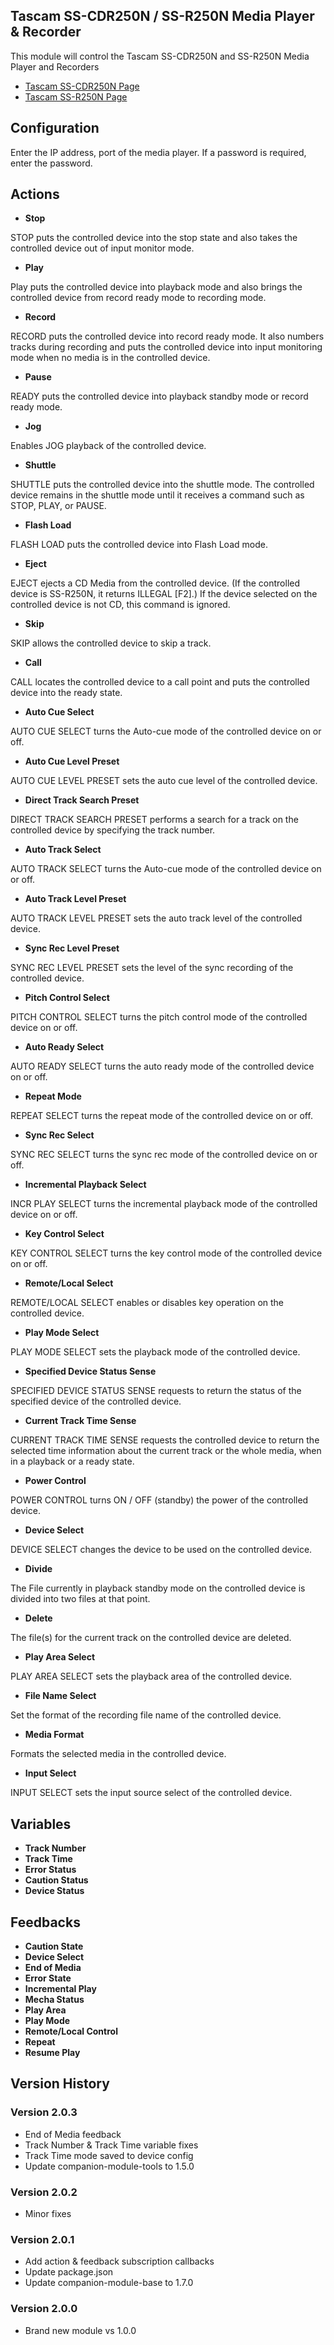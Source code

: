 ## Tascam SS-CDR250N / SS-R250N Media Player & Recorder

This module will control the Tascam SS-CDR250N and SS-R250N Media Player and Recorders

- [Tascam SS-CDR250N Page](https://tascam.com/us/product/ss-cdr250n/top)
- [Tascam SS-R250N Page](https://tascam.com/us/product/ss-r250n/top)

## Configuration
Enter the IP address, port of the media player. If a password is required, enter the password.

## Actions
- **Stop** 


 STOP puts the controlled device into the stop state and also takes the controlled device out of input monitor mode.
- **Play**


 Play puts the controlled device into playback mode and also brings the controlled device from record ready mode to recording mode.
- **Record**


 RECORD puts the controlled device into record ready mode. It also numbers tracks during recording and puts the controlled device into input monitoring mode when no media is in the controlled device.
- **Pause**


 READY puts the controlled device into playback standby mode or record ready mode.
- **Jog**


 Enables JOG playback of the controlled device.
- **Shuttle**


 SHUTTLE puts the controlled device into the shuttle mode. The controlled device remains in the shuttle mode until it receives a command such as STOP, PLAY, or PAUSE.
- **Flash Load**


 FLASH LOAD puts the controlled device into Flash Load mode.
- **Eject**


 EJECT ejects a CD Media from the controlled device. (If the controlled device is SS-R250N, it returns ILLEGAL [F2].) If the device selected on the controlled device is not CD, this command is ignored.
- **Skip**


 SKIP allows the controlled device to skip a track.
- **Call**


 CALL locates the controlled device to a call point and puts the controlled device into the ready state.
- **Auto Cue Select**


 AUTO CUE SELECT turns the Auto-cue mode of the controlled device on or off.
- **Auto Cue Level Preset**


 AUTO CUE LEVEL PRESET sets the auto cue level of the controlled device.
- **Direct Track Search Preset**


 DIRECT TRACK SEARCH PRESET performs a search for a track on the controlled device by specifying the track number.
- **Auto Track Select**


 AUTO TRACK SELECT turns the Auto-cue mode of the controlled device on or off.
- **Auto Track Level Preset**


 AUTO TRACK LEVEL PRESET sets the auto track level of the controlled device.
- **Sync Rec Level Preset**

 SYNC REC LEVEL PRESET sets the level of the sync recording of the controlled device.
- **Pitch Control Select**


 PITCH CONTROL SELECT turns the pitch control mode of the controlled device on or off.
- **Auto Ready Select**


 AUTO READY SELECT turns the auto ready mode of the controlled device on or off.
- **Repeat Mode**


 REPEAT SELECT turns the repeat mode of the controlled device on or off.
- **Sync Rec Select**


 SYNC REC SELECT turns the sync rec mode of the controlled device on or off.
- **Incremental Playback Select**


 INCR PLAY SELECT turns the incremental playback mode of the controlled device on or off.
- **Key Control Select**


 KEY CONTROL SELECT turns the key control mode of the controlled device on or off.
- **Remote/Local Select**


 REMOTE/LOCAL SELECT enables or disables key operation on the controlled device.
- **Play Mode Select**


 PLAY MODE SELECT sets the playback mode of the controlled device.
- **Specified Device Status Sense**


 SPECIFIED DEVICE STATUS SENSE requests to return the status of the specified device of the controlled device.
- **Current Track Time Sense**


 CURRENT TRACK TIME SENSE requests the controlled device to return the selected time information about the current track or the whole media, when in a playback or a ready state.
- **Power Control**


 POWER CONTROL turns ON / OFF (standby) the power of the controlled device.
- **Device Select**


 DEVICE SELECT changes the device to be used on the controlled device.
- **Divide**


 The File currently in playback standby mode on the controlled device is divided into two files at that point.
- **Delete**


 The file(s) for the current track on the controlled device are deleted.
- **Play Area Select**


 PLAY AREA SELECT sets the playback area of the controlled device.
- **File Name Select**


 Set the format of the recording file name of the controlled device.
- **Media Format**


 Formats the selected media in the controlled device.
- **Input Select**


 INPUT SELECT sets the input source select of the controlled device.

## Variables
- **Track Number** 
- **Track Time**
- **Error Status**
- **Caution Status**
- **Device Status**

## Feedbacks
- **Caution State**
- **Device Select**
- **End of Media**
- **Error State**
- **Incremental Play**
- **Mecha Status**
- **Play Area**
- **Play Mode**
- **Remote/Local Control**
- **Repeat**
- **Resume Play**

## Version History

### Version 2.0.3
- End of Media feedback
- Track Number & Track Time variable fixes
- Track Time mode saved to device config
- Update companion-module-tools to 1.5.0

### Version 2.0.2
- Minor fixes

### Version 2.0.1
- Add action & feedback subscription callbacks
- Update package.json
- Update companion-module-base to 1.7.0

### Version 2.0.0
- Brand new module vs 1.0.0
